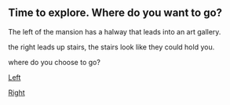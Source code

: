 ## Time to explore. Where do you want to go?

The left of the mansion has a halway that leads into an art gallery.

the right leads up stairs, the stairs look like they could hold you.

where do you choose to go?

[Left](gallery.md)

[Right](upstairs.md)